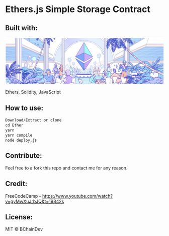 # Ethers.js Simple Storage Contract

## Built with:

![Screenshot](Screenshot1.png)

Ethers,
Solidity,
JavaScript

## How to use:

```
Download/Extract or clone
cd Ether
yarn
yarn compile
node deploy.js
```

## Contribute:

Feel free to a fork this repo and contact me for any reason.

## Credit:

FreeCodeCamp - https://www.youtube.com/watch?v=gyMwXuJrbJQ&t=19842s

## License:

MIT © BChainDev
